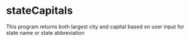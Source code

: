 # stateCapitals
This program returns both largest city and capital based on user input for state name or state abbreviation
